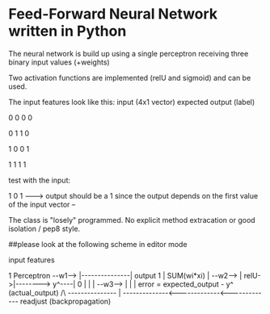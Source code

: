 # Feed-Forward Neural Network written in Python 
The neural network is build up using a single perceptron receiving three binary input values (+weights)

Two activation functions are implemented (relU and sigmoid) and can be used.


The input features look like this:
input (4x1 vector)        expected output (label)

0 0 0                     0

0 1 1                     0

1 0 0                     1

1 1 1                     1



test with the input: 

1 0 1  ---> output should be a 1 since the output depends on the first value of the input vector 
–



The class is "losely" programmed. No explicit method extracation or good isolation / pep8 style.



##please look at the following scheme in editor mode

input features              

1           Perceptron
--w1-->   |---------------| output 
1         | SUM(wi*xi)    |
--w2-->   |         relU->|--------> y^----|
0         |               |                |
--w3-->   |               |                | error = expected_output - y^ (actual_output)
  /\       ---------------                 |
  --------------<-------------<-------------
              readjust (backpropagation)
